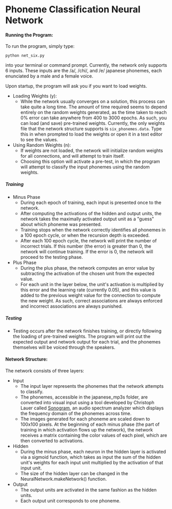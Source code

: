 # Phoneme Classification Neural Network
#### Running the Program:
To run the program, simply type:
```
python net_six.py
```
into your terminal or command prompt. Currently, the network only supports 6 inputs. These inputs are the /a/, /chi/, and /e/ japanese phonemes, each enunciated by a male and a female voice. 

Upon startup, the program will ask you if you want to load weights.
* Loading Weights (y):
  * While the network usually converges on a solution, this process can take quite a long time. The amount of time required seems to depend entirely on the random weights generated, as the time taken to reach 0% error can take anywhere from 400 to 3000 epochs. As such, you can load (and save) pre-trained weights. Currently, the only weights file that the network structure supports is `six_phonemes.data`. Type this in when prompted to load the weights or open it in a text editor to see the values. 
* Using Random Weights (n):
  * If weights are not loaded, the network will initialize random weights for all connections, and will attempt to train itself.
  * Choosing this option will activate a pre-test, in which the program will attempt to classify the input phonemes using the random weights. 

##### Training
* Minus Phase
  * During each epoch of training, each input is presented once to the network. 
  * After computing the activations of the hidden and output units, the network takes the maximally activated output unit as a "guess" about which phoneme was presented. 
  * Training stops when the network correctly identifies all phonemes in a 100 epoch cycle, or when the recursion depth is exceeded. 
  * After each 100 epoch cycle, the network will print the number of incorrect trials. If this number (the error) is greater than 0, the network will continue training. If the error is 0, the network will proceed to the testing phase.
* Plus Phase
  * During the plus phase, the network computes an error value by subtracting the activation of the chosen unit from the expected value. 
  * For each unit in the layer below, the unit's activation is multiplied by this error and the learning rate (currently 0.05), and this value is added to the previous weight value for the connection to compute the new weight. As such, correct associations are always enforced and incorrect associations are always punished. 

##### Testing
* Testing occurs after the network finishes training, or directly following the loading of pre-trained weights. The program will print out the expected output and network output for each trial, and the phonemes themselves will be voiced through the speakers. 

#### Network Structure:
The network consists of three layers:

* Input
  * The input layer represents the phonemes that the network attempts to classify. 
  * The phonemes, accessible in the japanese_mp3s folder, are converted into visual input using a tool developed by Christoph Lauer called [Sonogram](http://www.christoph-lauer.de/sonogram), an audio spectrum analyzer which displays the frequency domain of the phonemes across time. 
  * The images generated for each phoneme are scaled down to 100x100 pixels. At the beginning of each minus phase (the part of training in which activation flows up the network), the network receives a matrix containing the color values of each pixel, which are then converted to activations. 
* Hidden
  * During the minus phase, each neuron in the hidden layer is activated via a sigmoid function, which takes as input the sum of the hidden unit's weights for each input unit multiplied by the activation of that input unit. 
  * The size of the hidden layer can be changed in the NeuralNetwork.makeNetwork() function.
* Output
  * The output units are activated in the same fashion as the hidden units. 
  * Each output unit corresponds to one phoneme.
